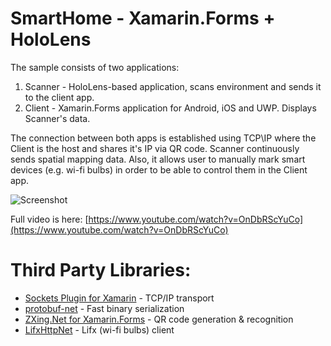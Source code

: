 SmartHome - Xamarin.Forms + HoloLens
=======
The sample consists of two applications:
1. Scanner - HoloLens-based application, scans environment and sends it to the client app.
2. Client - Xamarin.Forms application for Android, iOS and UWP. Displays Scanner's data.

The connection between both apps is established using TCP\IP where the Client is the host and shares
it's IP via QR code. Scanner continuously sends spatial mapping data. Also, it allows 
user to manually mark smart devices (e.g. wi-fi bulbs) in order to be able to control them in the Client app. 

![Screenshot](Screenshots/Screenshot.gif)

Full video is here: [https://www.youtube.com/watch?v=OnDbRScYuCo](https://www.youtube.com/watch?v=OnDbRScYuCo)

Third Party Libraries:
=======
- [Sockets Plugin for Xamarin](https://github.com/rdavisau/sockets-for-pcl) - TCP/IP transport
- [protobuf-net](https://github.com/mgravell/protobuf-net) - Fast binary serialization
- [ZXing.Net for Xamarin.Forms](https://github.com/Redth/ZXing.Net.Mobile) - QR code generation & recognition
- [LifxHttpNet](https://github.com/mensly/LifxHttpNet) - Lifx (wi-fi bulbs) client

